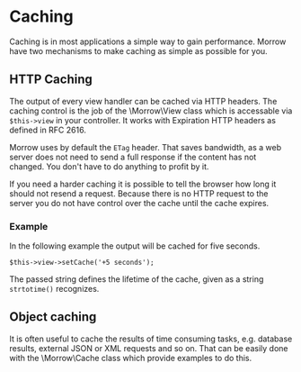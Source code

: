 Caching
===============

Caching is in most applications a simple way to gain performance.
Morrow have two mechanisms to make caching as simple as possible for you.

HTTP Caching
------------
The output of every view handler can be cached via HTTP headers.
The caching control is the job of the \Morrow\View class which is accessable via `$this->view` in your controller.
It works with Expiration HTTP headers as defined in RFC 2616.

Morrow uses by default the `ETag` header.
That saves bandwidth, as a web server does not need to send a full response if the content has not changed.
You don't have to do anything to profit by it.

If you need a harder caching it is possible to tell the browser how long it should not resend a request.
Because there is no HTTP request to the server you do not have control over the cache until the cache expires.

### Example

In the following example the output will be cached for five seconds.

~~~{.php}
$this->view->setCache('+5 seconds');
~~~

The passed string defines the lifetime of the cache, given as a string `strtotime()` recognizes. 

Object caching
--------------
It is often useful to cache the results of time consuming tasks, e.g. database results, external JSON or XML requests and so on.
That can be easily done with the \Morrow\Cache class which provide examples to do this.